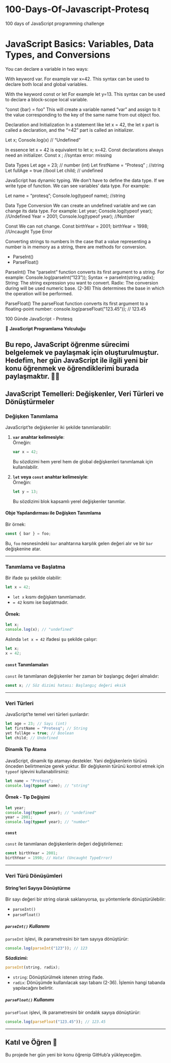 # 100-Days-Of-Javascript-Protesq
 100 days of JavaScript programming challenge


# JavaScript Basics: Variables, Data Types, and Conversions

You can declare a variable in two ways:

With keyword var. For example var x=42. This syntax can be used to declare both local and global variables. 

With the keyword const or let For example let y=13. This syntax can be used to declare a block-scope local variable.

“const {bar} = foo” This will create a variable named “var” and assign to it the value corresponding to the key of the same name from out object foo.

Declaration and Initialization
In a statement like let x = 42, the let x part is called a declaration, and the “=42” part is called an initializer.

Let x;
Console.log(x) // “Undefined”

In essence let x = 42 is equivalent to let x; x=42.
Const declarations always need an initializer.
Const x ; //syntax error: missing

Data Types
Let age = 23; // number (int)
Let firstName = “Protesq” ; //string
Let fullAge = true //bool
Let child; // undefined

JavaScript has dynamic typing. We don’t have to define the data type. 
If we write type of function. We can see variables’ data type.
For example:

Let name = “protesq”;
Console.log(typeof name); //string

Data Type Conversion
We can create an undefined variable and we can change its data type. 
For example:
Let year;
Console.log(typeof year); //Undefined
Year = 2001;
Console.log(typeof year); //Number

Const
We can not change.
Const birthYear = 2001;
birthYear = 1998; //Uncaught Type Error

Converting strings to numbers
In the case that a value representing a number is in memory as a string, there are methods for conversion.
- ParseInt()
- ParseFloat()

ParseInt()
The “parseInt” function converts its first argument to a string.
For example:
Console.log(parseInt(“123”));
Syntax -> parseInt(string,radix);
String: The string expression you want to convert. 
Radix: The conversion during will be used numeric base. (2-36) This determines the base in which the operation will be performed.

ParseFloat()
The parseFloat function converts its first argument to a floating-point number:
console.log(parseFloat("123.45")); // 123.45

 100 Günde JavaScript - Protesq

🎯 **JavaScript Programlama Yolculuğu**  

Bu repo, JavaScript öğrenme sürecimi belgelemek ve paylaşmak için oluşturulmuştur. Hedefim, her gün JavaScript ile ilgili yeni bir konu öğrenmek ve öğrendiklerimi burada paylaşmaktır. 👨‍💻
---

## JavaScript Temelleri: Değişkenler, Veri Türleri ve Dönüştürmeler

### Değişken Tanımlama
JavaScript’te değişkenler iki şekilde tanımlanabilir:

1. **`var` anahtar kelimesiyle**:  
   Örneğin:
   ```javascript
   var x = 42;
   ```  
   Bu sözdizimi hem yerel hem de global değişkenleri tanımlamak için kullanılabilir.

2. **`let` veya `const` anahtar kelimesiyle**:  
   Örneğin:
   ```javascript
   let y = 13;
   ```  
   Bu sözdizimi blok kapsamlı yerel değişkenler tanımlar.

#### Obje Yapılandırması ile Değişken Tanımlama
Bir örnek:
```javascript
const { bar } = foo;
```
Bu, `foo` nesnesindeki `bar` anahtarına karşılık gelen değeri alır ve bir `bar` değişkenine atar.

---

### Tanımlama ve Başlatma

Bir ifade şu şekilde olabilir:
```javascript
let x = 42;
```
- `let x` kısmı değişken tanımlamadır.
- `= 42` kısmı ise başlatmadır.

#### Örnek:
```javascript
let x;
console.log(x); // "undefined"
```
Aslında `let x = 42` ifadesi şu şekilde çalışır:
```javascript
let x;
x = 42;
```

#### `const` Tanımlamaları
`const` ile tanımlanan değişkenler her zaman bir başlangıç değeri almalıdır:
```javascript
const x; // Söz dizimi hatası: Başlangıç değeri eksik
```

---

### Veri Türleri

JavaScript’te temel veri türleri şunlardır:
```javascript
let age = 23; // Sayı (int)
let firstName = "Protesq"; // String
yet fullAge = true; // Boolean
let child; // Undefined
```

#### Dinamik Tip Atama
JavaScript, dinamik tip atamayı destekler. Yani değişkenlerin türünü önceden belirtmenize gerek yoktur. Bir değişkenin türünü kontrol etmek için `typeof` işlevini kullanabilirsiniz:
```javascript
let name = "Protesq";
console.log(typeof name); // "string"
```

#### Örnek - Tip Değişimi
```javascript
let year;
console.log(typeof year); // "undefined"
year = 2001;
console.log(typeof year); // "number"
```

#### `const`
`const` ile tanımlanan değişkenlerin değeri değiştirilemez:
```javascript
const birthYear = 2001;
birthYear = 1998; // Hata! (Uncaught TypeError)
```

---

### Veri Türü Dönüşümleri

#### String’leri Sayıya Dönüştürme
Bir sayı değeri bir string olarak saklanıyorsa, şu yöntemlerle dönüştürülebilir:
- `parseInt()`
- `parseFloat()`

##### `parseInt()` Kullanımı
`parseInt` işlevi, ilk parametresini bir tam sayıya dönüştürür:
```javascript
console.log(parseInt("123")); // 123
```

**Sözdizimi:**
```javascript
parseInt(string, radix);
```
- `string`: Dönüştürülmek istenen string ifade.
- `radix`: Dönüşümde kullanılacak sayı tabanı (2-36). İşlemin hangi tabanda yapılacağını belirtir.

##### `parseFloat()` Kullanımı
`parseFloat` işlevi, ilk parametresini bir ondalık sayıya dönüştürür:
```javascript
console.log(parseFloat("123.45")); // 123.45
```

---

## Katıl ve Öğren 🚀
Bu projede her gün yeni bir konu öğrenip GitHub’a yükleyeceğim.
